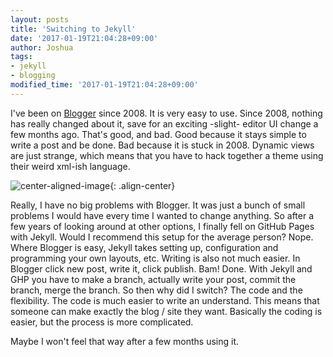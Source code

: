 ```yaml
---
layout: posts
title: 'Switching to Jekyll'
date: '2017-01-19T21:04:28+09:00'
author: Joshua
tags:
- jekyll
- blogging
modified_time: '2017-01-19T21:04:28+09:00'
---
```


I've been on [Blogger](http://blogger.com) since 2008. It is very easy to use. Since 2008, nothing has really changed about it, save for an exciting -slight- editor UI change a few months ago. That's good, and bad. Good because it stays simple to write a post and be done. Bad because it is stuck in 2008. Dynamic views are just strange, which means that you have to hack together a theme using their weird xml-ish language.

![center-aligned-image](/assets/images/octojekyll-opt.jpg){: .align-center}

Really, I have no big problems with Blogger. It was just a bunch of small problems I would have every time I wanted to change anything. So after a few years of looking around at other options, I finally fell on GitHub Pages with Jekyll. Would I recommend this setup for the average person? Nope. Where Blogger is easy, Jekyll takes setting up, configuration and programming your own layouts, etc. Writing is also not much easier. In Blogger click new post, write it, click publish. Bam! Done. With Jekyll and GHP you have to make a branch, actually write your post, commit the branch, merge the branch. So then why did I switch? The code and the flexibility. The code is much easier to write an understand. This means that someone can make exactly the blog / site they want. Basically the coding is easier, but the process is more complicated.

Maybe I won't feel that way after a few months using it.
